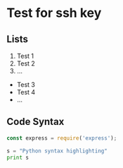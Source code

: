 # Test for ssh key

## Lists

1. Test 1
1. Test 2
1. ...

* Test 3
* Test 4
* ...

## Code Syntax

```javascript
const express = require('express');
```

```python
s = "Python syntax highlighting"
print s
```